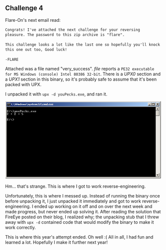 Challenge 4
-----------

Flare-On's next email read:

    Congrats! I've attached the next challenge for your reversing pleasure. The password to this zip archive is "flare".

    This challenge looks a lot like the last one so hopefully you'll knock this one out too, Good luck!

    -FLARE

Attached was a file named "very\_success". *file* reports a `PE32 executable
for MS Windows (console) Intel 80386 32-bit`. There is a *UPX0* section and a
*UPX1* section in this binary, so it's probably safe to assume that it's been
packed with UPX.

I unpacked it with `upx -d youPecks.exe`, and ran it.

![The command-line output reads "2 + 2 = 5"](images/output.png "2+2 most certainly does not equal 5")

Hm... that's strange. This is where I got to work reverse-engineering.

Unfortunately, this is where I messed up. Instead of running the binary once
before unpacking it, I just unpacked it immediately and got to work
reverse-engineering. I ended up working on it off and on over the next week and
made progress, but never ended up solving it. After reading the solution that
FireEye posted on their blog, I realized why; the unpacking stub that I threw
away with `upx -d` contained code that would modify the binary to make it work
correctly.

This is where this year's attempt ended. Oh well :(
All in all, I had fun and learned a lot. Hopefully I make it further next year!
